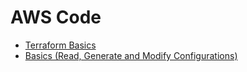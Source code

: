 # AWS Code

- [Terraform Basics](./First_EC2/)
- [Basics (Read, Generate and Modify Configurations)](./01-Basics/)
